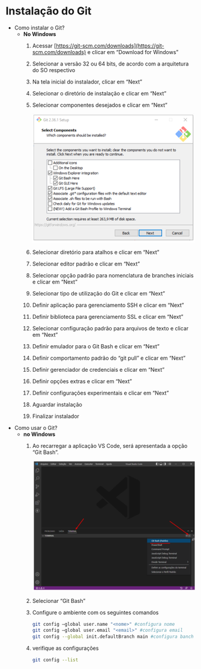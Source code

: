 # Instalação do Git

- Como instalar o Git?
    - **No Windows**
        1. Acessar [https://git-scm.com/downloads](https://git-scm.com/downloads) e clicar em “Download for Windows”
        2. Selecionar a versão 32 ou 64 bits, de acordo com a arquitetura do SO respectivo
        3. Na tela inicial do instalador, clicar em “Next”
        4. Selecionar o diretório de instalação e clicar em “Next”
        5. Selecionar componentes desejados e clicar em “Next”
            
            ![Untitled](Instalac%CC%A7a%CC%83o%20do%20Git%20b9a1b7c6e8024b9e827e1ce33b44288b/Untitled.png)
            
        6. Selecionar diretório para atalhos e clicar em “Next”
        7. Selecionar editor padrão e clicar em “Next”
        8. Selecionar opção padrão para nomenclatura de branches iniciais e clicar em “Next”
        9. Selecionar tipo de utilização do Git e clicar em “Next”
        10. Definir aplicação para gerenciamento SSH e clicar em “Next”
        11. Definir biblioteca para gerenciamento SSL e clicar em “Next”
        12. Selecionar configuração padrão para arquivos de texto e clicar em “Next”
        13. Definir emulador para o Git Bash e clicar em “Next”
        14. Definir comportamento padrão do “git pull” e clicar em “Next”
        15. Definir gerenciador de credenciais e clicar em “Next”
        16. Definir opções extras e clicar em “Next”
        17. Definir configurações experimentais e clicar em “Next”
        18. Aguardar instalação
        19. Finalizar instalador
- Como usar o Git?
    - **no Windows**
        1. Ao recarregar a aplicação VS Code, será apresentada a opção “Git Bash”.
            
            ![Untitled](Instalac%CC%A7a%CC%83o%20do%20Git%20b9a1b7c6e8024b9e827e1ce33b44288b/Untitled%201.png)
            
        2. Selecionar “Git Bash”
        3. Configure o ambiente com os seguintes comandos
            
            ```bash
            git config –global user.name "<nome>" #configura nome
            git config –global user.email "<email>" #configura email
            git config --global init.defaultBranch main #configura banch principal
            ```
            
        4. verifique as configurações
            
            ```bash
            git config --list
            ```